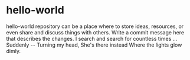 # hello-world
hello-world repository can be a place where to store ideas, resources, or even share and discuss things with others.
Write a commit message here that describes the changes.
I search and search for countless times ...
Suddenly --
Turning my head,
She's there instead
Where the lights glow dimly.
